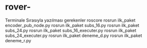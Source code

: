 # rover-
Terminale Sırasıyla yazılması gerekenler
roscore
rosrun ilk_paket encoder_pub_node.py
rosrun ilk_paket subs_16.py
rosrun ilk_paket subs_24.py
rosrun ilk_paket subs_16_executer.py
rosrun ilk_paket subs_24_executer.py
rosrun ilk_paket deneme_d.py
rosrun ilk_paket deneme_r.py
